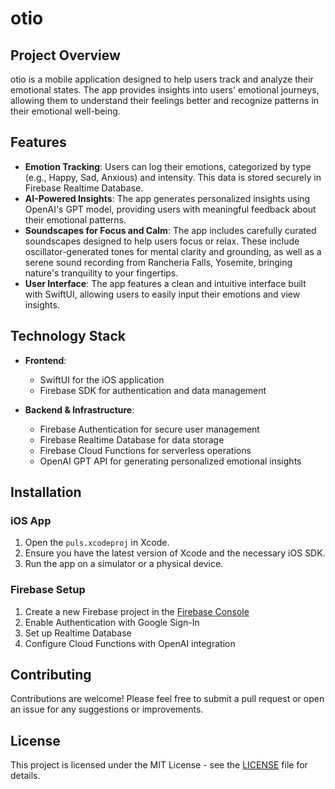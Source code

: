 # otio

## Project Overview

otio is a mobile application designed to help users track and analyze their emotional states. The app provides insights into users' emotional journeys, allowing them to understand their feelings better and recognize patterns in their emotional well-being.

## Features

- **Emotion Tracking**: Users can log their emotions, categorized by type (e.g., Happy, Sad, Anxious) and intensity. This data is stored securely in Firebase Realtime Database.
- **AI-Powered Insights**: The app generates personalized insights using OpenAI's GPT model, providing users with meaningful feedback about their emotional patterns.
- **Soundscapes for Focus and Calm**: The app includes carefully curated soundscapes designed to help users focus or relax. These include oscillator-generated tones for mental clarity and grounding, as well as a serene sound recording from Rancheria Falls, Yosemite, bringing nature's tranquility to your fingertips.
- **User Interface**: The app features a clean and intuitive interface built with SwiftUI, allowing users to easily input their emotions and view insights.

## Technology Stack

- **Frontend**: 
  - SwiftUI for the iOS application
  - Firebase SDK for authentication and data management

- **Backend & Infrastructure**: 
  - Firebase Authentication for secure user management
  - Firebase Realtime Database for data storage
  - Firebase Cloud Functions for serverless operations
  - OpenAI GPT API for generating personalized emotional insights

## Installation

### iOS App

1. Open the `puls.xcodeproj` in Xcode.
2. Ensure you have the latest version of Xcode and the necessary iOS SDK.
3. Run the app on a simulator or a physical device.

### Firebase Setup

1. Create a new Firebase project in the [Firebase Console](https://console.firebase.google.com)
2. Enable Authentication with Google Sign-In
3. Set up Realtime Database
4. Configure Cloud Functions with OpenAI integration

## Contributing

Contributions are welcome! Please feel free to submit a pull request or open an issue for any suggestions or improvements.

## License

This project is licensed under the MIT License - see the [LICENSE](LICENSE) file for details.